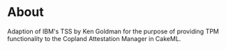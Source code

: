 
# About
Adaption of IBM's TSS by Ken Goldman for the purpose of providing TPM functionality to the Copland Attestation Manager in CakeML.
